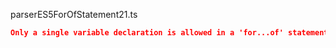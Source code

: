 parserES5ForOfStatement21.ts
```json
Only a single variable declaration is allowed in a 'for...of' statement.
```
